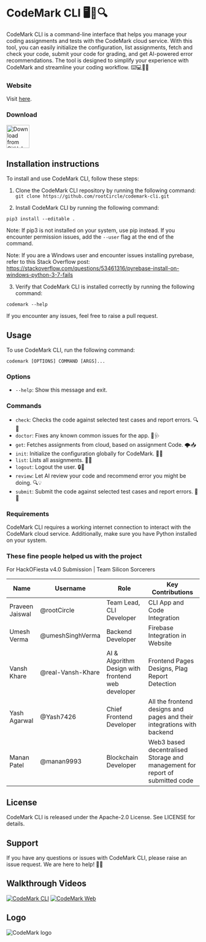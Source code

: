 # CodeMark CLI 🖥️📝🔍

CodeMark CLI is a command-line interface that helps you manage your coding assignments and tests with the CodeMark cloud service. With this tool, you can easily initialize the configuration, list assignments, fetch and check your code, submit your code for grading, and get AI-powered error recommendations. The tool is designed to simplify your experience with CodeMark and streamline your coding workflow. ⌨️💻👨‍💻

### Website
Visit [here](https://github.com/umeshSinghVerma/codemarkweb/tree/main/codemarkfrontend).

### Download
[<img src="https://img.shields.io/badge/GitHub-181717?logo=github&logoColor=white"
     alt="Download from GitHub"
     height="60">](https://github.com/rootCircle/codemark-cli/releases)

## Installation instructions

To install and use CodeMark CLI, follow these steps:

1. Clone the CodeMark CLI repository by running the following command:
 `git clone https://github.com/rootCircle/codemark-cli.git`

2. Install CodeMark CLI by running the following command:

 `pip3 install --editable .`
 
 Note: If pip3 is not installed on your system, use pip instead. If you encounter permission issues, add the `--user` flag at the end of the command.

 Note: If you are a Windows user and encounter issues installing pyrebase, refer to this Stack Overflow post: https://stackoverflow.com/questions/53461316/pyrebase-install-on-windows-python-3-7-fails

3. Verify that CodeMark CLI is installed correctly by running the following command:

 `codemark --help`

 If you encounter any issues, feel free to raise a pull request.

## Usage

To use CodeMark CLI, run the following command:

 `codemark [OPTIONS] COMMAND [ARGS]...`
 
### Options

- `--help`: Show this message and exit.

### Commands

- `check`: Checks the code against selected test cases and report errors. 🔍🐞
- `doctor`: Fixes any known common issues for the app. 💊🩺
- `get`: Fetches assignments from cloud, based on assignment Code. 🌩️📥
- `init`: Initialize the configuration globally for CodeMark. 🚀🔧
- `list`: Lists all assignments. 📜👀
- `logout`: Logout the user. 🔒👋
- `review`: Let AI review your code and recommend error you might be doing. 🔍💡
- `submit`: Submit the code against selected test cases and report errors. 🚀📝

### Requirements

CodeMark CLI requires a working internet connection to interact with the CodeMark cloud service. Additionally, make sure you have Python installed on your system.

### These fine people helped us with the project

For HackOFiesta v4.0 Submission | Team Silicon Sorcerers

| Name | Username | Role | Key Contributions
| --- | --- | --- | --- |
| Praveen Jaiswal | @rootCircle | Team Lead, CLI Developer | CLI App and Code Integration |
| Umesh Verma | @umeshSinghVerma | Backend Developer | Firebase Integration in Website |
| Vansh Khare | @real-Vansh-Khare | AI & Algorithm Design with frontend web developer | Frontend Pages Designs, Plag Report Detection |
| Yash Agarwal | @Yash7426 | Chief Frontend Developer | All the frontend designs and pages and their integrations with backend |
| Manan Patel | @manan9993 | Blockchain Developer | Web3 based decentralised Storage and management for report of submitted code |

## License

CodeMark CLI is released under the Apache-2.0 License. See LICENSE for details.

## Support

If you have any questions or issues with CodeMark CLI, please raise an issue request. We are here to help! 💬👋

## Walkthrough Videos
[![CodeMark CLI](https://img.youtube.com/vi/tDkEvjWW7QA/0.jpg)](https://www.youtube.com/watch?v=tDkEvjWW7QA "CodeMark CLI")
[![CodeMark Web](https://img.youtube.com/vi/OzlFier3gPE/0.jpg)](https://www.youtube.com/watch?v=OzlFier3gPE "CodeMark CLI")


## Logo
![CodeMark logo](https://raw.githubusercontent.com/rootCircle/codemark-cli/main/logo.png)

